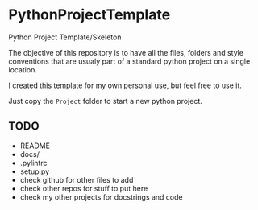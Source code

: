 # PythonProjectTemplate
Python Project Template/Skeleton

The objective of this repository is to have all the files, folders and style conventions that are usualy part of a standard python project on a single location.

I created this template for my own personal use, but feel free to use it.

Just copy the ```Project``` folder to start a new python project.


## TODO
* README
* docs/
* .pylintrc
* setup.py
* check github for other files to add
* check other repos for stuff to put here
* check my other projects for docstrings and code